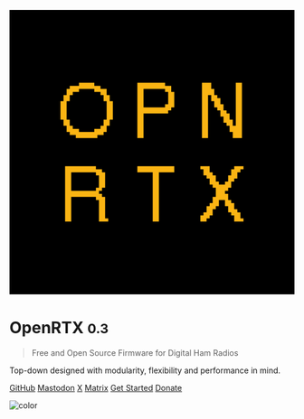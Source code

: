 <!-- _coverpage.md -->

![logo](_media/openrtx_logo.svg)

# OpenRTX <small>0.3</small>

> Free and Open Source Firmware for Digital Ham Radios

Top-down designed with modularity, flexibility and performance in mind.

[GitHub](https://github.com/OpenRTX/OpenRTX/)
<a rel="me" href="https://mastodon.radio/@openrtx">Mastodon</a>
[X](https://x.com/OpenRtx)
[Matrix](https://matrix.to/#/#openrtx:matrix.org)
[Get Started](#the-openrtx-project)
[Donate](https://liberapay.com/OpenRTX/donate)

![color](#000000)
